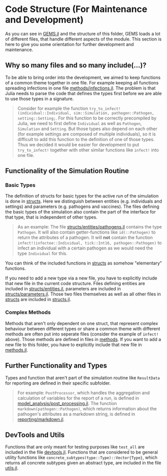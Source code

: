 # Code Structure (For Maintenance and Development)
As you can see in [GEMS.jl](src/GEMS.jl) and the structure of this folder, GEMS loads a lot of different files, that handle different aspects of the module. This section is here to give you some orientation for further development and maintenance.

## Why so many files and so many include(...)?
To be able to bring order into the development, we aimed to keep functions of a common theme together in one file. For example keeping all functions spreading infections in one file [methods/infections.jl](src/methods/infections.jl). The problem is that Julia needs to parse the code that defines the types first before we are able to use those types in a signature.

> Consider for example the function `try_to_infect!(individual::Individual, sim::Simulation, pathogen::Pathogen, setting::Setting;`. For this function to be correctly precompiled by Julia, we need to first define `Individual` as well as `Pathogen`, `Simulation` and `Setting`. But those types also depend on each other (for example settings are composed of multiple individuals), so it is difficult to add this function to the definition of one of those types. Thus we decided it would be easier for development to put `try_to_infect!` together with other similar functions like `infect!` into one file.

## Functionality of the Simulation Routine
### Basic Types
The definition of structs for basic types for the active *run* of the simulation is done in [structs](src/structs/). Here we distinguish between entities (e.g. individuals and settings) and parameters (e.g. pathogens and vaccines). The files defining the basic types of the simulation also contain the part of the interface for that type, that is independent of other types.

> As an example: The file [structs/entities/pathogens.jl](src/structs/entities/pathogens.jl) contains the type `Pathogen`. It will also contain getter-functions like `id(::Pathogen)` to return the attributes of a pathogen. It will **not** contain the function `infect!(infectee::Individual, tick::Int16, pathogen::Pathogen)` to infect an individual with a certain pathogen as we would need the type `Individual` for this.

You can think of the included functions in [structs](src/structs/) as somehow "elementary" functions.

If you need to add a new type via a new file, you have to explicitly include that new file in the current code structure. Files defining entities are included in [structs/entities.jl](src/structs/entities.jl), parameters are included in [structs/parameters.jl](src/structs/parameters.jl). Those two files themselves as well as all other files in [structs](src/structs/) are included in [structs.jl](src/structs.jl).

### Complex Methods
Methods that aren't only dependent on one struct, that represent complex behaviour between different types or share a common theme with different methods are often put into seperate files (consider the example of `infect!` above). Those methods are defined in files in [methods](src/methods). If you want to add a new file to this folder, you have to explicitly include that new file in [methods.jl](src/methods.jl).

## Further Functionality and Types
Types and function that aren't part of the simulation routine like `ResultData` for reporting are defined in their specific subfolder.

> For example:
> `PostProcessor`, which handles the aggregation and calculation of variables for the report of a run, is defined in [model_analysis/post_processing.jl](src/model_analysis/post_processing.jl).
> The function `markdown(pathogen::Pathogen)`, which returns information about the pathogen's attributes as a markdown string, is defined in [reporting/markdown.jl](src/reporting/markdown.jl).

## DevTools and Utils
Functions that are only meant for testing purposes like `test_all` are included in the file [devtools.jl](src/devtools.jl). Functions that are considered to be general utility functions like `concrete_subtypes(type::Type)::Vector{Type}`, which returns all concrete subtypes given an abstract type, are included in the file [utils.jl](src/utils.jl).